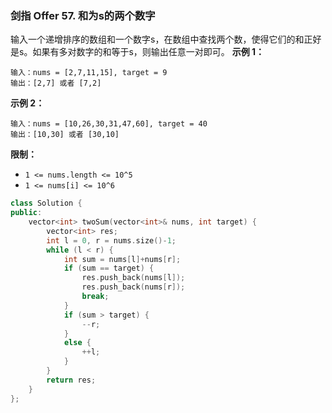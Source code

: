 ### 剑指 Offer 57. 和为s的两个数字
输入一个递增排序的数组和一个数字s，在数组中查找两个数，使得它们的和正好是s。如果有多对数字的和等于s，则输出任意一对即可。
**示例 1：**
```
输入：nums = [2,7,11,15], target = 9 
输出：[2,7] 或者 [7,2]
```
**示例 2：**
```
输入：nums = [10,26,30,31,47,60], target = 40 
输出：[10,30] 或者 [30,10]
```
**限制：**
* `1 <= nums.length <= 10^5`
* `1 <= nums[i] <= 10^6`
```cpp
class Solution {
public:
    vector<int> twoSum(vector<int>& nums, int target) {
        vector<int> res;
        int l = 0, r = nums.size()-1;
        while (l < r) {
            int sum = nums[l]+nums[r];
            if (sum == target) {
                res.push_back(nums[l]);
                res.push_back(nums[r]);
                break;
            }
            if (sum > target) {
                --r;
            }
            else {
                ++l;
            }
        }
        return res;
    }
};
```

